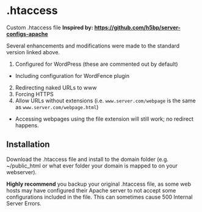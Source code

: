 # .htaccess

Custom .htaccess file **Inspired by: https://github.com/h5bp/server-configs-apache**

Several enhancements and modifications were made to the standard version linked above.

1. Configured for WordPress (these are commented out by default)
  * Including configuration for WordFence plugin
2. Redirecting naked URLs to www
3. Forcing HTTPS
4. Allow URLs without extensions (i.e. `www.server.com/webpage` is the same as `www.server.com/webpage.html`)
  * Accessing webpages using the file extension will still work; no redirect happens.

## Installation

Download the .htaccess file and install to the domain folder (e.g. ~/public_html or what ever folder your domain is mapped to on your webserver).

**Highly recommend** you backup your original .htaccess file, as some web hosts may have configured their Apache server to not accept some configurations included in the file. This can sometimes cause 500 Internal Server Errors.
